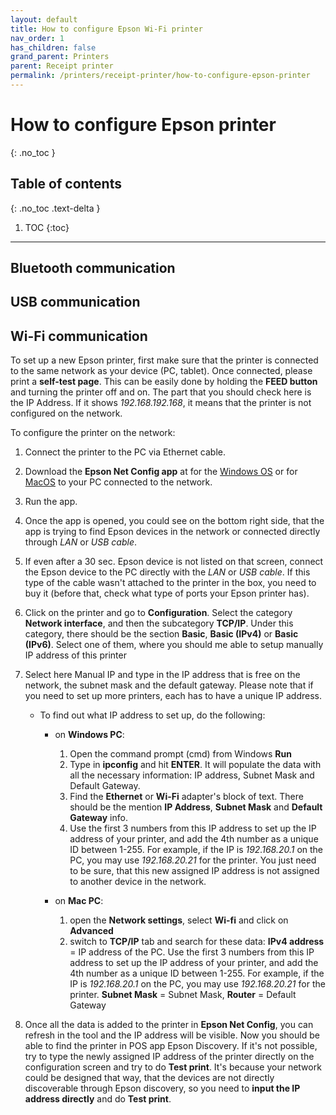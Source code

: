 ```yaml
---
layout: default
title: How to configure Epson Wi-Fi printer
nav_order: 1
has_children: false
grand_parent: Printers
parent: Receipt printer
permalink: /printers/receipt-printer/how-to-configure-epson-printer
---
```


# How to configure Epson printer
{: .no_toc }

## Table of contents
{: .no_toc .text-delta }

1. TOC
{:toc}

---

## Bluetooth communication

## USB communication

## Wi-Fi communication

To set up a new Epson printer, first make sure that the printer is connected to the same network as your device (PC, tablet). Once connected, please print a **self-test page**. This can be easily done by holding the **FEED button** and turning the printer off and on. The part that you should check here is the IP Address. If it shows _192.168.192.168_, it means that the printer is not configured on the network.

To configure the printer on the network:
1. Connect the printer to the PC via Ethernet cable.
1. Download the **Epson Net Config app** at for the [Windows OS](https://download.epson-biz.com/modules/pos/index.php?page=single_soft&cid=6047&scat=43&pcat=3) or for [MacOS](https://download.epson-biz.com/modules/pos/index.php?page=single_soft&cid=6313&scat=43&pcat=3) to your PC connected to the network.
1. Run the app.
1. Once the app is opened, you could see on the bottom right side, that the app is trying to find Epson devices in the network or connected directly through _LAN_ or _USB cable_.
1. If even after a 30 sec. Epson device is not listed on that screen, connect the Epson device to the PC directly with the _LAN_ or _USB cable_. If this type of the cable wasn't attached to the printer in the box, you need to buy it (before that, check what type of ports your Epson printer has).
1. Click on the printer and go to **Configuration**. Select the category **Network interface**, and then the subcategory **TCP/IP**. Under this category, there should be the section **Basic**, **Basic (IPv4)** or **Basic (IPv6)**. Select one of them, where you should me able to setup manually IP address of this printer
1. Select here Manual IP and type in the IP address that is free on the network, the subnet mask and the default gateway. Please note that if you need to set up more printers, each has to have a unique IP address.

	- To find out what IP address to set up, do the following:
		- on **Windows PC**:
			1. Open the command prompt (cmd) from Windows **Run**
			1. Type in **ipconfig** and hit **ENTER**. It will populate the data with all the necessary information: IP address, Subnet Mask and Default Gateway.
			1. Find the **Ethernet** or **Wi-Fi** adapter's block of text. There should be the mention **IP Address**, **Subnet Mask** and **Default Gateway** info. 
			1. Use the first 3 numbers from this IP address to set up the IP address of your printer, and add the 4th number as a unique ID between 1-255. For example, if the IP is _192.168.20.1_ on the PC, you may use _192.168.20.21_ for the printer. You just need to be sure, that this new assigned IP address is not assigned to another device in the network.

		- on **Mac PC**:
			1. open the **Network settings**, select **Wi-fi** and click on **Advanced**
			1. switch to **TCP/IP** tab and search for these data: **IPv4 address** = IP address of the PC. Use the first 3 numbers from this IP address to set up the IP address of your printer, and add the 4th number as a unique ID between 1-255. For example, if the IP is _192.168.20.1_ on the PC, you may use _192.168.20.21_ for the printer. **Subnet Mask** = Subnet Mask, **Router** = Default Gateway

1. Once all the data is added to the printer in **Epson Net Config**, you can refresh in the tool and the IP address will be visible. Now you should be able to find the printer in POS app Epson Discovery. If it's not possible, try to type the newly assigned IP address of the printer directly on the configuration screen and try to do **Test print**. <span class="text-red-200">It's because your network could be designed that way, that the devices are not directly discoverable through Epson discovery</span>, so you need to **input the IP address directly** and do **Test print**.